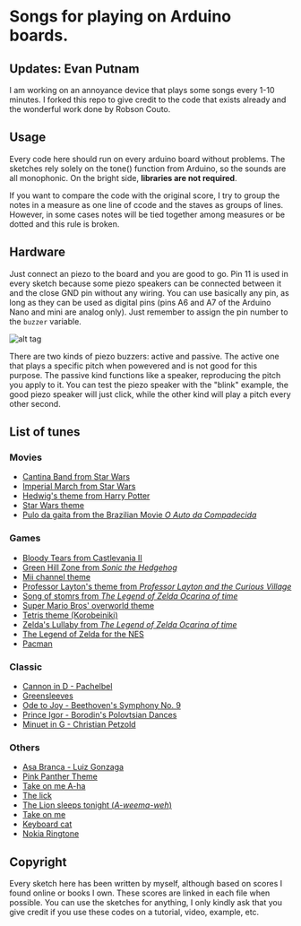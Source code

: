 # Songs for playing on Arduino boards.


## Updates: Evan Putnam
I am working on an annoyance device that plays some songs every 1-10 minutes.  I forked this repo to give credit to the code that exists already and the wonderful work done by Robson Couto.

## Usage

Every code here should run on every arduino board without problems. The sketches rely solely on the tone() function from Arduino, so the sounds are all monophonic. On the bright side, **libraries are not required**.

If you want to compare the code with the original score, I try to group the notes in a measure as one line of ccode and the staves as groups of lines. However, in some cases notes will be tied together among measures or be dotted and this rule is broken.

## Hardware

Just connect an piezo to the board and you are good to go. Pin 11 is used in every sketch because some piezo speakers can be connected between it and the close GND pin without any wiring. You can use basically any pin, as long  as they can be used as digital pins (pins A6 and A7 of the Arduino Nano and mini are analog only). Just remember to assign the pin number to the `buzzer` variable. 

![alt tag](hardware.png)

There are two kinds of piezo buzzers: active and passive. The active one that plays a specific pitch when powevered and is not good for this purpose. The passive kind functions like a speaker, reproducing the pitch you apply to it. You can test the piezo speaker with the "blink" example, the good piezo speaker will just click, while the other kind will play a pitch every other second.  

## List of tunes

### Movies

* [Cantina Band from Star Wars](https://github.com/robsoncouto/arduino-songs/blob/master/cantinaband/cantinaband.ino)  
* [Imperial March from Star Wars](https://github.com/robsoncouto/arduino-songs/blob/master/imperialmarch/imperialmarch.ino)
* [Hedwig's theme from Harry Potter](https://github.com/robsoncouto/arduino-songs/blob/master/harrypotter/harrypotter.ino)
* [Star Wars theme](https://github.com/robsoncouto/arduino-songs/blob/master/starwars/starwars.ino)
* [Pulo da gaita from the Brazilian Movie *O Auto da Compadecida*](https://github.com/robsoncouto/arduino-songs/blob/master/pulodagaita/pulodagaita.ino)
  
### Games

* [Bloody Tears from Castlevania II](https://github.com/robsoncouto/arduino-songs/blob/master/bloodytears/bloodytears.ino)
* [Green Hill Zone from *Sonic the Hedgehog*](https://github.com/robsoncouto/arduino-songs/blob/master/greenhill/greenhill.ino)
* [Mii channel theme](https://github.com/robsoncouto/arduino-songs/blob/master/miichannel/miichannel.ino)
* [Professor Layton's theme from *Professor Layton and the Curious Village*](https://github.com/robsoncouto/arduino-songs)
* [Song of stomrs from *The Legend of Zelda Ocarina of time*](https://github.com/robsoncouto/arduino-songs/blob/master/songofstorms/songofstorms.ino)
* [Super Mario Bros' overworld theme](https://github.com/robsoncouto/arduino-songs/blob/master/supermariobros/supermariobros.ino)
* [Tetris theme (Korobeiniki)](https://github.com/robsoncouto/arduino-songs/blob/master/tetris/tetris.ino)
* [Zelda's Lullaby from *The Legend of Zelda Ocarina of time*](https://github.com/robsoncouto/arduino-songs/blob/master/zeldaslullaby/zeldaslullaby.ino)
* [The Legend of Zelda for the NES](https://github.com/robsoncouto/arduino-songs/blob/master/zeldatheme/zeldatheme.ino)
* [Pacman](https://github.com/robsoncouto/arduino-songs/blob/master/pacman/pacman.ino)

### Classic
* [Cannon in D - Pachelbel](https://github.com/robsoncouto/arduino-songs/blob/master/cannonind/cannonind.ino)
* [Greensleeves](https://github.com/robsoncouto/arduino-songs/blob/master/greensleeves/greensleeves.ino)
* [Ode to Joy -  Beethoven's Symphony No. 9](https://github.com/robsoncouto/arduino-songs/blob/master/odetojoy/odetojoy.ino)
* [Prince Igor - Borodin's Polovtsian Dances](https://github.com/robsoncouto/arduino-songs/blob/master/princeigor/princeigor.ino)
* [Minuet in G - Christian Petzold](https://github.com/robsoncouto/arduino-songs/blob/master/minuetg/minuetg.ino)

### Others

* [Asa Branca - Luiz Gonzaga](https://github.com/robsoncouto/arduino-songs/blob/master/asabranca/asabranca.ino)
* [Pink Panther Theme](https://github.com/robsoncouto/arduino-songs/blob/master/pinkpanther/pinkpanther.ino)
* [Take on me A-ha](https://github.com/robsoncouto/arduino-songs/blob/master/takeonme/takeonme.ino)
* [The lick](https://github.com/robsoncouto/arduino-songs/blob/master/thelick/thelick.ino)
* [The Lion sleeps tonight (*A-weema-weh*)](https://github.com/robsoncouto/arduino-songs/blob/master/thelionsleepstonight/thelionsleepstonight.ino)
* [Take on me](https://github.com/robsoncouto/arduino-songs/blob/master/takeonme/takeonme.ino)
* [Keyboard cat](https://github.com/robsoncouto/arduino-songs/blob/master/keyboardcat/keyboardcat.ino)
* [Nokia Ringtone](https://github.com/robsoncouto/arduino-songs/blob/master/nokia/nokia.ino)

## Copyright

Every sketch here has been written by myself, although based on scores I found online or books I own. These scores are linked in each file when possible. You can use the sketches for anything, I only kindly ask that you give credit if you use these codes on a tutorial, video, example, etc. 
